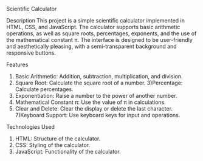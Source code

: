 Scientific Calculator

Description
  This project is a simple scientific calculator implemented in HTML, CSS, and JavaScript. The calculator supports basic arithmetic operations, as well as square roots, percentages, exponents, and the use of the mathematical constant π. The interface is designed to be user-friendly and aesthetically pleasing, with a semi-transparent background and responsive buttons.

Features
  1) Basic Arithmetic: Addition, subtraction, multiplication, and division.
  2) Square Root: Calculate the square root of a number.
  3)Percentage: Calculate percentages.
  4) Exponentiation: Raise a number to the power of another number.
  5) Mathematical Constant π: Use the value of π in calculations.
  6) Clear and Delete: Clear the display or delete the last character.
  7)Keyboard Support: Use keyboard keys for input and operations.

Technologies Used
  1) HTML: Structure of the calculator.
  2) CSS: Styling of the calculator.
  3) JavaScript: Functionality of the calculator.

